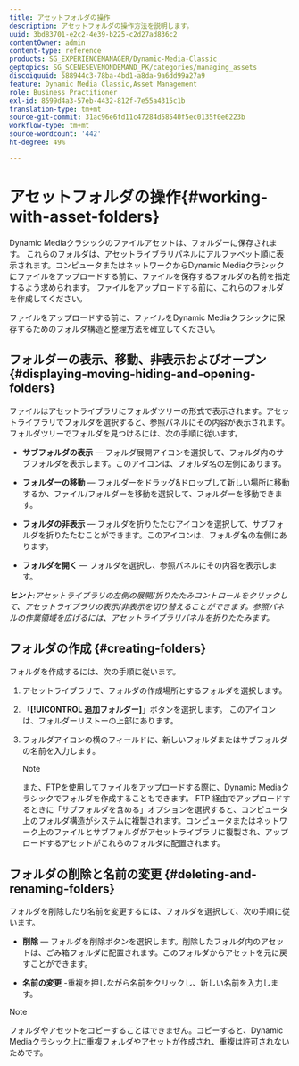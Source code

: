 ```yaml
---
title: アセットフォルダの操作
description: アセットフォルダの操作方法を説明します。
uuid: 3bd83701-e2c2-4e39-b225-c2d27ad836c2
contentOwner: admin
content-type: reference
products: SG_EXPERIENCEMANAGER/Dynamic-Media-Classic
geptopics: SG_SCENESEVENONDEMAND_PK/categories/managing_assets
discoiquuid: 588944c3-78ba-4bd1-a8da-9a6dd99a27a9
feature: Dynamic Media Classic,Asset Management
role: Business Practitioner
exl-id: 8599d4a3-57eb-4432-812f-7e55a4315c1b
translation-type: tm+mt
source-git-commit: 31ac96e6fd11c47284d58540f5ec0135f0e6223b
workflow-type: tm+mt
source-wordcount: '442'
ht-degree: 49%

---
```


# アセットフォルダの操作{#working-with-asset-folders}

Dynamic Mediaクラシックのファイルアセットは、フォルダーに保存されます。 これらのフォルダは、アセットライブラリパネルにアルファベット順に表示されます。コンピュータまたはネットワークからDynamic Mediaクラシックにファイルをアップロードする前に、ファイルを保存するフォルダの名前を指定するよう求められます。 ファイルをアップロードする前に、これらのフォルダを作成してください。

ファイルをアップロードする前に、ファイルをDynamic Mediaクラシックに保存するためのフォルダ構造と整理方法を確立してください。

## フォルダーの表示、移動、非表示およびオープン {#displaying-moving-hiding-and-opening-folders}

ファイルはアセットライブラリにフォルダツリーの形式で表示されます。アセットライブラリでフォルダを選択すると、参照パネルにその内容が表示されます。フォルダツリーでフォルダを見つけるには、次の手順に従います。

* **サブフォルダの表示**  — フォルダ展開アイコンを選択して、フォルダ内のサブフォルダを表示します。このアイコンは、フォルダ名の左側にあります。

* **フォルダーの移動**  — フォルダーをドラッグ&amp;ドロップして新しい場所に移動するか、ファイル/フォルダーを移動を選択して、フォルダーを移動できます。

* **フォルダの非表示**  — フォルダを折りたたむアイコンを選択して、サブフォルダを折りたたむことができます。このアイコンは、フォルダ名の左側にあります。

* **フォルダを開く**  — フォルダを選択し、参照パネルにその内容を表示します。

***ヒント&#x200B;**:アセットライブラリの左側の展開/折りたたみコントロールをクリックして、アセットライブラリの表示/非表示を切り替えることができます。参照パネルの作業領域を広げるには、アセットライブラリパネルを折りたたみます。*

## フォルダの作成 {#creating-folders}

フォルダを作成するには、次の手順に従います。

1. アセットライブラリで、フォルダの作成場所とするフォルダを選択します。
1. 「**[!UICONTROL 追加フォルダー]**」ボタンを選択します。 このアイコンは、フォルダーリストーの上部にあります。
1. フォルダアイコンの横のフィールドに、新しいフォルダまたはサブフォルダの名前を入力します。

   >[!NOTE]
   >
   >また、FTPを使用してファイルをアップロードする際に、Dynamic Mediaクラシックでフォルダを作成することもできます。 FTP 経由でアップロードするときに「サブフォルダを含める」オプションを選択すると、コンピュータ上のフォルダ構造がシステムに複製されます。コンピュータまたはネットワーク上のファイルとサブフォルダがアセットライブラリに複製され、アップロードするアセットがこれらのフォルダに配置されます。

## フォルダの削除と名前の変更  {#deleting-and-renaming-folders}

フォルダを削除したり名前を変更するには、フォルダを選択して、次の手順に従います。

* **削除**  — フォルダを削除ボタンを選択します。削除したフォルダ内のアセットは、ごみ箱フォルダに配置されます。このフォルダからアセットを元に戻すことができます。

* **名前の変更** -重複を押しながら名前をクリックし、新しい名前を入力します。

>[!NOTE]
>
>フォルダやアセットをコピーすることはできません。コピーすると、Dynamic Mediaクラシック上に重複フォルダやアセットが作成され、重複は許可されないためです。
